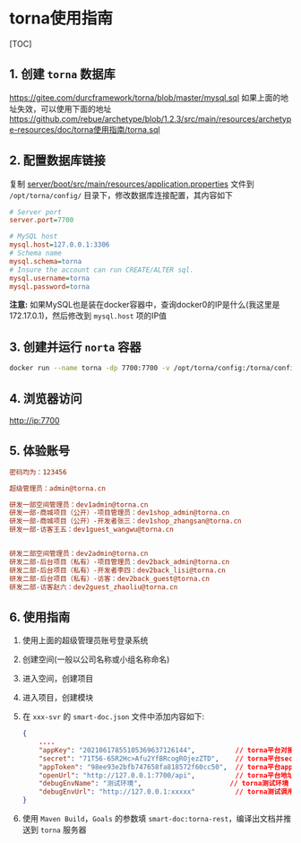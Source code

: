 # torna使用指南

[TOC]

## 1. 创建 `torna` 数据库

<https://gitee.com/durcframework/torna/blob/master/mysql.sql>
如果上面的地址失效，可以使用下面的地址
<https://github.com/rebue/archetype/blob/1.2.3/src/main/resources/archetype-resources/doc/torna使用指南/torna.sql>

## 2. 配置数据库链接

复制 [server/boot/src/main/resources/application.properties](https://gitee.com/durcframework/torna/blob/master/server/boot/src/main/resources/application.properties) 文件到 `/opt/torna/config/` 目录下，修改数据库连接配置，其内容如下

```ini
# Server port
server.port=7700

# MySQL host
mysql.host=127.0.0.1:3306
# Schema name
mysql.schema=torna
# Insure the account can run CREATE/ALTER sql.
mysql.username=torna
mysql.password=torna
```

**注意:** 如果MySQL也是装在docker容器中，查询docker0的IP是什么(我这里是172.17.0.1)，然后修改到 `mysql.host` 项的IP值

## 3. 创建并运行 `norta` 容器

```sh
docker run --name torna -dp 7700:7700 -v /opt/torna/config:/torna/config --restart=always tanghc2020/torna
```

## 4. 浏览器访问

<http://ip:7700>

## 5. 体验账号

```ini
密码均为：123456

超级管理员：admin@torna.cn

研发一部空间管理员：dev1admin@torna.cn
研发一部-商城项目（公开）-项目管理员：dev1shop_admin@torna.cn
研发一部-商城项目（公开）-开发者张三：dev1shop_zhangsan@torna.cn
研发一部-访客王五：dev1guest_wangwu@torna.cn


研发二部空间管理员：dev2admin@torna.cn
研发二部-后台项目（私有）-项目管理员：dev2back_admin@torna.cn
研发二部-后台项目（私有）-开发者李四：dev2back_lisi@torna.cn
研发二部-后台项目（私有）-访客：dev2back_guest@torna.cn
研发二部-访客赵六：dev2guest_zhaoliu@torna.cn
```

## 6. 使用指南

1. 使用上面的超级管理员账号登录系统
2. 创建空间(一般以公司名称或小组名称命名)
3. 进入空间，创建项目
4. 进入项目，创建模块
5. 在 `xxx-svr` 的 `smart-doc.json` 文件中添加内容如下:

   ```json
   {
       ....
       "appKey": "20210617855105369637126144",          // torna平台对接appKey，在 空间->开放用户 中查看
       "secret": "71T56-65R2Hc>Afu2YfBRcogROjezZTD",    // torna平台secret，在 空间->开放用户 中查看
       "appToken": "98ee93e2bfb747658fa818572f60cc50",  // torna平台appToken，在 项目->模块->OpenAPI 中查看
       "openUrl": "http://127.0.0.1:7700/api",          // torna平台地址，填写自己的私有化部署地址
       "debugEnvName": "测试环境",                      // torna测试环境
       "debugEnvUrl": "http://127.0.0.1:xxxxx"          // torna测试调用微微服务的地址
   }
   ```

6. 使用 `Maven Build`，`Goals` 的参数填 `smart-doc:torna-rest`，编译出文档并推送到 `torna` 服务器

